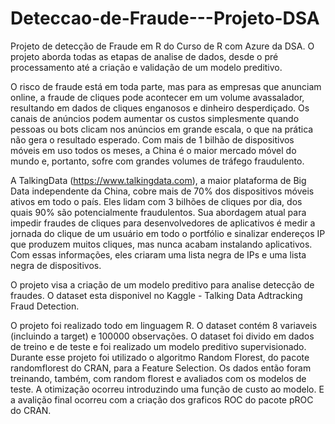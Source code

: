 # Deteccao-de-Fraude---Projeto-DSA
Projeto de detecção de Fraude em R do Curso de R com Azure da DSA. O projeto aborda todas as etapas de analise de dados, 
desde o pré processamento até a criação e validação de um modelo preditivo.

O risco de fraude está em toda parte, mas para as empresas que anunciam
online, a fraude de cliques pode acontecer em um volume avassalador,
resultando em dados de cliques enganosos e dinheiro desperdiçado. Os canais de
anúncios podem aumentar os custos simplesmente quando pessoas ou bots
clicam nos anúncios em grande escala, o que na prática não gera o resultado
esperado. Com mais de 1 bilhão de dispositivos móveis em uso todos os meses, a
China é o maior mercado móvel do mundo e, portanto, sofre com grandes
volumes de tráfego fraudulento.

A TalkingData (https://www.talkingdata.com), a maior plataforma de Big Data independente da China,
cobre mais de 70% dos dispositivos móveis ativos
em todo o país. Eles lidam com 3 bilhões de cliques por dia, dos quais 90% são
potencialmente fraudulentos. Sua abordagem atual para impedir fraudes de
cliques para desenvolvedores de aplicativos é medir a jornada do clique de um
usuário em todo o portfólio e sinalizar endereços IP que produzem muitos cliques,
mas nunca acabam instalando aplicativos. Com essas informações, eles criaram
uma lista negra de IPs e uma lista negra de dispositivos.

O projeto visa a criação de um modelo preditivo para analise detecção 
de fraudes. O dataset esta disponivel no Kaggle - Talking Data Adtracking Fraud
Detection. 

O projeto foi realizado todo em linguagem R. O dataset contém 8 variaveis (incluindo a target) 
e 100000 observações. 
O dataset foi divido em dados de treino e de teste e foi realizado um modelo preditivo supervisionado. 
Durante esse projeto foi utilizado o algoritmo Random Florest, do pacote randomflorest do CRAN, para a Feature Selection.
Os dados então foram treinando, também, com random florest e avaliados com os modelos de teste. A otimização
ocorreu introduzindo uma função de custo ao modelo. E a avalição final ocorreu com a criação dos graficos ROC
do pacote pROC do CRAN.
